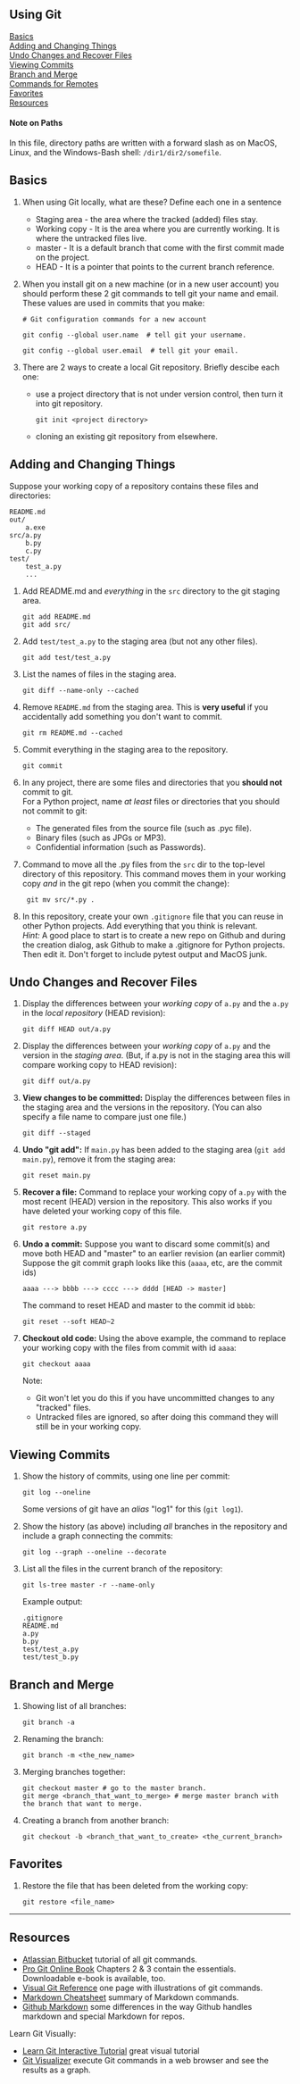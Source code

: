 
## Using Git

[Basics](#basics)    
[Adding and Changing Things](#adding-and-changing-things)    
[Undo Changes and Recover Files](#undo-changes-and-recover-files)     
[Viewing Commits](#viewing-commits)    
[Branch and Merge](#branch-and-merge)    
[Commands for Remotes](remote-commands.md)   
[Favorites](#favorites)     
[Resources](#resources)

#### Note on Paths

In this file, directory paths are written with a forward slash as on MacOS, Linux, and the Windows-Bash shell: `/dir1/dir2/somefile`.    


## Basics

1. When using Git locally, what are these?  Define each one in a sentence
   * Staging area - the area where the tracked (added) files stay.
   * Working copy - It is the area where you are currently working. It is where the untracked files live.
   * master - It is a default branch that come with the first commit made on the project.
   * HEAD - It is a pointer that points to the current branch reference.

2. When you install git on a new machine (or in a new user account) you should perform these 2 git commands to tell git your name and email.  These values are used in commits that you make:
   ```
   # Git configuration commands for a new account

   git config --global user.name  # tell git your username.
   
   git config --global user.email  # tell git your email.

   ```

3. There are 2 ways to create a local Git repository.  Briefly descibe each one:
   - use a project directory that is not under version control, then turn it into git repository.
     ```
     git init <project directory>
     ```
   - cloning an existing git repository from elsewhere.


## Adding and Changing Things

Suppose your working copy of a repository contains these files and directories:
```
README.md
out/
    a.exe
src/a.py
    b.py
    c.py
test/
    test_a.py
    ...
```

1. Add README.md and *everything* in the `src` directory to the git staging area.
   
   ```
   git add README.md  
   git add src/  
   ```

2. Add `test/test_a.py` to the staging area (but not any other files).
   ```
   git add test/test_a.py  
   ```

3. List the names of files in the staging area.
   ```
   git diff --name-only --cached
   ```

4. Remove `README.md` from the staging area. This is **very useful** if you accidentally add something you don't want to commit.
   ```
   git rm README.md --cached
   ```

5. Commit everything in the staging area to the repository.
   ```
   git commit 
   ```

6. In any project, there are some files and directories that you **should not** commit to git.    
   For a Python project, name *at least* files or directories that you should not commit to git:
   - The generated files from the source file (such as .pyc file).
   - Binary files (such as JPGs or MP3).
   - Confidential information (such as Passwords).


7. Command to move all the .py files from the `src` dir to the top-level directory of this repository. This command moves them in your working copy *and* in the git repo (when you commit the change):
   ```
    git mv src/*.py .
   ```


8. In this repository, create your own `.gitignore` file that you can reuse in other Python projects.  Add everything that you think is relevant.    
   *Hint:* A good place to start is to create a new repo on Github and during the creation dialog, ask Github to make a .gitignore for Python projects. Then edit it.  Don't forget to include pytest output and MacOS junk.



## Undo Changes and Recover Files

1.  Display the differences between your *working copy* of `a.py` and the `a.py` in the *local repository* (HEAD revision):
    ```
    git diff HEAD out/a.py
    ```

2. Display the differences between your *working copy* of `a.py` and the version in the *staging area*. (But, if a.py is not in the staging area this will compare working copy to HEAD revision):
    ```
   git diff out/a.py
    ```

3. **View changes to be committed:** Display the differences between files in the staging area and the versions in the repository. (You can also specify a file name to compare just one file.) 
     ```
     git diff --staged 
     ```

4. **Undo "git add":** If `main.py` has been added to the staging area (`git add main.py`), remove it from the staging area:
     ```
     git reset main.py
     ```

5. **Recover a file:** Command to replace your working copy of `a.py` with the most recent (HEAD) version in the repository.  This also works if you have deleted your working copy of this file.
     ```
     git restore a.py
     ```

6. **Undo a commit:** Suppose you want to discard some commit(s) and move both HEAD and "master" to an earlier revision (an earlier commit)  Suppose the git commit graph looks like this (`aaaa`, etc, are the commit ids)
   ```
   aaaa ---> bbbb ---> cccc ---> dddd [HEAD -> master]
   ``` 
   The command to reset HEAD and master to the commit id `bbbb`:
   ```
   git reset --soft HEAD~2
   ```

7. **Checkout old code:** Using the above example, the command to replace your working copy with the files from commit with id `aaaa`:
   ```
   git checkout aaaa
   ```
    Note:
    - Git won't let you do this if you have uncommitted changes to any "tracked" files.
    - Untracked files are ignored, so after doing this command they will still be in your working copy.
 

## Viewing Commits

1. Show the history of commits, using one line per commit:
   ```
   git log --oneline
   ```
   Some versions of git have an *alias* "log1" for this (`git log1`).

2. Show the history (as above) including *all* branches in the repository and include a graph connecting the commits:
   ```
   git log --graph --oneline --decorate
   ```


3. List all the files in the current branch of the repository:
   ```
   git ls-tree master -r --name-only
   ```
   Example output:
   ```
   .gitignore
   README.md
   a.py
   b.py
   test/test_a.py
   test/test_b.py
   ```


## Branch and Merge

1. Showing list of all branches:
   ```
   git branch -a
   ```
2. Renaming the branch:
   ```
   git branch -m <the_new_name>
   ```
   
3. Merging branches together:
   ```
   git checkout master # go to the master branch.
   git merge <branch_that_want_to_merge> # merge master branch with the branch that want to merge.

4. Creating a branch from another branch:
   ```
   git checkout -b <branch_that_want_to_create> <the_current_branch>

## Favorites

1. Restore the file that has been deleted from the working copy:
   ```
   git restore <file_name>
   ```


---
## Resources

* [Atlassian Bitbucket](https://www.atlassian.com/git/tutorials) tutorial of all git commands.
* [Pro Git Online Book][ProGit] Chapters 2 & 3 contain the essentials. Downloadable e-book is available, too. 
* [Visual Git Reference](https://marklodato.github.io/visual-git-guide) one page with illustrations of git commands.
* [Markdown Cheatsheet][markdown-cheatsheet] summary of Markdown commands.
* [Github Markdown][github-markdown] some differences in the way Github handles markdown and special Markdown for repos.

Learn Git Visually:

* [Learn Git Interactive Tutorial][LearnGitInteractive] great visual tutorial
* [Git Visualizer][VisualizeGit] execute Git commands in a web browser and see the results as a graph.

[ProGit]: https://www.git-scm.com/book/en/v2 "Pro Git online book on Git-scm.com"
[ProGitPdf]: https://progit2.s3.amazonaws.com/en/2016-03-22-f3531/progit-en.1084.pdf "Pro Git v.2 PDF on AWS. Longer, book format."
[LearnGitInteractive]: https://learngitbranching.js.org "Interactive graphical git tutorial"
[VisualizeGit]: http://git-school.github.io/visualizing-git/ "Online tools draws a graph of commits in a repo as you type"
[markdown-cheatsheet]: https://github.com/adam-p/markdown-here/wiki/Markdown-Cheatsheet
[github-markdown]: https://docs.github.com/en/get-started/writing-on-github/getting-started-with-writing-and-formatting-on-github/basic-writing-and-formatting-syntax
